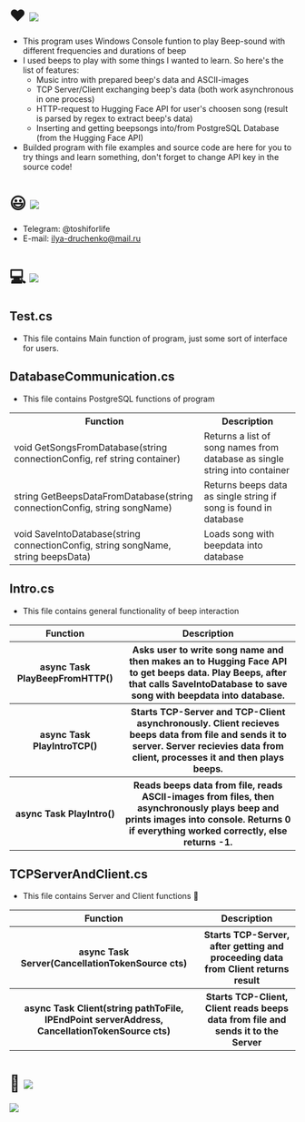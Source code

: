 # :heart: ![](https://placehold.co/900x60/transparent/pink/?text=BeepPlayground+(CSHARP)&font=roboto)
- This program uses Windows Console funtion to play Beep-sound with different frequencies and durations of beep
- I used beeps to play with some things I wanted to learn. So here's the list of features:
  - Music intro with prepared beep's data and ASCII-images
  - TCP Server/Client exchanging beep's data (both work asynchronous in one process)
  - HTTP-request to Hugging Face API for user's choosen song (result is parsed by regex to extract beep's data)
  - Inserting and getting beepsongs into/from PostgreSQL Database (from the Hugging Face API)
- Builded program with file examples and source code are here for you to try things and learn something, don't forget to change API key in the source code!
# :smiley: ![](https://placehold.co/900x60/transparent/pink/?text=My+Contacts&font=roboto)
  - Telegram: @toshiforlife
  - E-mail: ilya-druchenko@mail.ru
# 💻 ![](https://placehold.co/900x60/transparent/pink/?text=Documentation&font=roboto)
## Test.cs
- This file contains Main function of program, just some sort of interface for users.
## DatabaseCommunication.cs
- This file contains PostgreSQL functions of program
<table>
    <tr>
        <th>Function</th>
        <th>Description</th>
    </tr>
    <tr>
        <td>void GetSongsFromDatabase(string connectionConfig, ref string container)</td>
        <td>Returns a list of song names from database as single string into container</td>
    </tr>
    <tr>
        <td>string GetBeepsDataFromDatabase(string connectionConfig, string songName)</td>
        <td>Returns beeps data as single string if song is found in database</td>
    </tr>
    <tr>
        <td>void SaveIntoDatabase(string connectionConfig, string songName, string beepsData)</td>
        <td>Loads song with beepdata into database</td>
    </tr>
</table>

## Intro.cs
- This file contains general functionality of beep interaction
<table>
    <tr>
        <th>Function</th>
        <th>Description</th>
    </tr>
    <tr>
    <th>async Task PlayBeepFromHTTP()</th>
        <th>
        Asks user to write song name and then makes an to Hugging Face API to get beeps data.
        Play Beeps, after that calls SaveIntoDatabase to save song with beepdata into database.
        </th>
    </tr>
    <tr>
        <th>async Task PlayIntroTCP()</th>
        <th>
        Starts TCP-Server and TCP-Client asynchronously. Client recieves beeps data from file and sends it to server.
        Server recievies data from client, processes it and then plays beeps.
        </th>
    </tr>
    <tr>
        <th>async Task <int> PlayIntro()</th>
        <th>
          Reads beeps data from file, reads ASCII-images from files, then asynchronously plays beep and prints images into console. Returns 0 if everything worked correctly, else returns -1.
        </th>
    </tr>
</table>

## TCPServerAndClient.cs
- This file contains Server and Client functions 👀
<table>
  <tr>
    <th>Function</th>
    <th>Description</th>
  </tr>
  <tr>
    <th>async Task<string> Server(CancellationTokenSource cts)</th>
    <th>Starts TCP-Server, after getting and proceeding data from Client returns result</th>
  </tr>
  <tr>
    <th>async Task Client(string pathToFile, IPEndPoint serverAddress, CancellationTokenSource cts)</th>
    <th>Starts TCP-Client, Client reads beeps data from file and sends it to the Server</th>
  </tr>
</table>

# :pizza: ![](https://placehold.co/900x60/transparent/pink/?text=Pizza!&font=roboto)
![](https://tenor.com/view/limbus-company-rodion-limbus-company-gif-5051786804155307089.gif)
